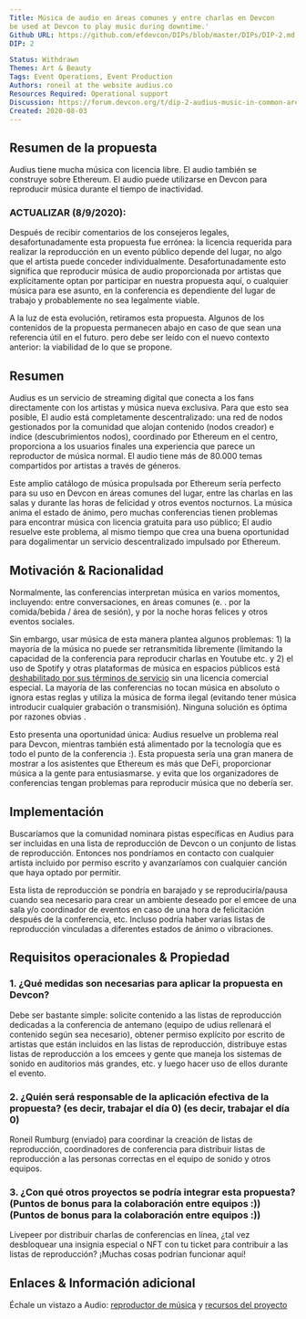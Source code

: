 ```yaml
---
Title: Música de audio en áreas comunes y entre charlas en Devcon
be used at Devcon to play music during downtime.'
Github URL: https://github.com/efdevcon/DIPs/blob/master/DIPs/DIP-2.md
DIP: 2

Status: Withdrawn
Themes: Art & Beauty
Tags: Event Operations, Event Production
Authors: roneil at the website audius.co
Resources Required: Operational support
Discussion: https://forum.devcon.org/t/dip-2-audius-music-in-common-areas-and-between-talks-at-devcon/37
Created: 2020-08-03
---
```


## Resumen de la propuesta

Audius tiene mucha música con licencia libre. El audio también se construye sobre Ethereum. El audio puede utilizarse en Devcon para reproducir música durante el tiempo de inactividad.

### ACTUALIZAR (8/9/2020):

Después de recibir comentarios de los consejeros legales, desafortunadamente esta propuesta fue errónea: la licencia requerida para realizar la reproducción en un evento público depende del lugar, no algo que el artista puede conceder individualmente. Desafortunadamente esto significa que reproducir música de audio proporcionada por artistas que explícitamente optan por participar en nuestra propuesta aquí, o cualquier música para ese asunto, en la conferencia es dependiente del lugar de trabajo y probablemente no sea legalmente viable.

A la luz de esta evolución, retiramos esta propuesta. Algunos de los contenidos de la propuesta permanecen abajo en caso de que sean una referencia útil en el futuro. pero debe ser leído con el nuevo contexto anterior: la viabilidad de lo que se propone.

## Resumen

Audius es un servicio de streaming digital que conecta a los fans directamente con los artistas y música nueva exclusiva. Para que esto sea posible, El audio está completamente descentralizado: una red de nodos gestionados por la comunidad que alojan contenido (nodos creador) e índice (descubrimientos nodos), coordinado por Ethereum en el centro, proporciona a los usuarios finales una experiencia que parece un reproductor de música normal. El audio tiene más de 80.000 temas compartidos por artistas a través de géneros.

Este amplio catálogo de música propulsada por Ethereum sería perfecto para su uso en Devcon en áreas comunes del lugar, entre las charlas en las salas y durante las horas de felicidad y otros eventos nocturnos. La música anima el estado de ánimo, pero muchas conferencias tienen problemas para encontrar música con licencia gratuita para uso público; El audio resuelve este problema, al mismo tiempo que crea una buena oportunidad para dogalimentar un servicio descentralizado impulsado por Ethereum.

## Motivación & Racionalidad

Normalmente, las conferencias interpretan música en varios momentos, incluyendo: entre conversaciones, en áreas comunes (e. . por la comida/bebida / área de sesión), y por la noche horas felices y otros eventos sociales.

Sin embargo, usar música de esta manera plantea algunos problemas: 1) la mayoría de la música no puede ser retransmitida libremente (limitando la capacidad de la conferencia para reproducir charlas en Youtube etc. y 2) el uso de Spotify y otras plataformas de música en espacios públicos está [deshabilitado por sus términos de servicio](https://community.spotify.com/t5/Spotify-Answers/Can-I-use-my-Spotify-at-my-pub-restaurant-school-or-commercial/ta-p/1671227) sin una licencia comercial especial. La mayoría de las conferencias no tocan música en absoluto o ignora estas reglas y utiliza la música de forma ilegal (evitando tener música introducir cualquier grabación o transmisión). Ninguna solución es óptima por razones obvias .

Esto presenta una oportunidad única: Audius resuelve un problema real para Devcon, mientras también está alimentado por la tecnología que es todo el punto de la conferencia :). Esta propuesta sería una gran manera de mostrar a los asistentes que Ethereum es más que DeFi, proporcionar música a la gente para entusiasmarse. y evita que los organizadores de conferencias tengan problemas para reproducir música que no debería ser.

## Implementación

Buscaríamos que la comunidad nominara pistas específicas en Audius para ser incluidas en una lista de reproducción de Devcon o un conjunto de listas de reproducción. Entonces nos pondríamos en contacto con cualquier artista incluido por permiso escrito y avanzaríamos con cualquier canción que haya optado por permitir.

Esta lista de reproducción se pondría en barajado y se reproduciría/pausa cuando sea necesario para crear un ambiente deseado por el emcee de una sala y/o coordinador de eventos en caso de una hora de felicitación después de la conferencia, etc. Incluso podría haber varias listas de reproducción vinculadas a diferentes estados de ánimo o vibraciones.

## Requisitos operacionales & Propiedad

### 1. ¿Qué medidas son necesarias para aplicar la propuesta en Devcon?

Debe ser bastante simple: solicite contenido a las listas de reproducción dedicadas a la conferencia de antemano (equipo de udius rellenará el contenido según sea necesario), obtener permiso explícito por escrito de artistas que están incluidos en las listas de reproducción, distribuye estas listas de reproducción a los emcees y gente que maneja los sistemas de sonido en auditorios más grandes, etc. y luego hacer uso de ellos durante el evento.

### 2. ¿Quién será responsable de la aplicación efectiva de la propuesta? (es decir, trabajar el día 0) (es decir, trabajar el día 0)

Roneil Rumburg (enviado) para coordinar la creación de listas de reproducción, coordinadores de conferencia para distribuir listas de reproducción a las personas correctas en el equipo de sonido y otros equipos.

### 3. ¿Con qué otros proyectos se podría integrar esta propuesta? (Puntos de bonus para la colaboración entre equipos :)) (Puntos de bonus para la colaboración entre equipos :))

Livepeer por distribuir charlas de conferencias en línea, ¿tal vez desbloquear una insignia especial o NFT con tu ticket para contribuir a las listas de reproducción? ¡Muchas cosas podrían funcionar aquí!

## Enlaces & Información adicional

Échale un vistazo a Audio: [reproductor de música](https://audius.co/explore) y [recursos del proyecto](https://audius.org/)
